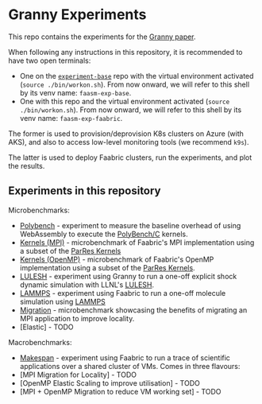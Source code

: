 # Granny Experiments

This repo contains the experiments for the [Granny paper](
https://arxiv.org/abs/2302.11358).

When following any instructions in this repository, it is recommended to
have two open terminals:
* One on the [`experiment-base`](https://github.com/faasm/experiment-base) repo
  with the virtual environment activated (`source ./bin/workon.sh`). From now
  onward, we will refer to this shell by its venv name: `faasm-exp-base`.
* One with this repo and the virtual environment activated
  (`source ./bin/workon.sh`). From now onward, we will refer to this shell by
  its venv name: `faasm-exp-faabric`.

The former is used to provision/deprovision K8s clusters on Azure (with AKS),
and also to access low-level monitoring tools (we recommend `k9s`).

The latter is used to deploy Faabric clusters, run the experiments, and plot
the results.

## Experiments in this repository

Microbenchmarks:
* [Polybench](./tasks/polybench/README.md) - experiment to measure the baseline overhead of using WebAssembly to execute the [PolyBench/C](https://web.cse.ohio-state.edu/~pouchet.2/software/polybench/) kernels.
* [Kernels (MPI)](./tasks/kernels_mpi/README.md) - microbenchmark of Faabric's MPI implementation using a subset of the [ParRes Kernels](https://github.com/ParRes/Kernels)
* [Kernels (OpenMP)](./tasks/kernels_omp/README.md) - microbenchmark of Faabric's OpenMP implementation using a subset of the [ParRes Kernels](https://github.com/ParRes/Kernels).
* [LULESH](./tasks/lulesh/README.md) - experiment using Granny to run a one-off  explicit shock dynamic simulation with LLNL's [LULESH](https://github.com/LLNL/LULESH).
* [LAMMPS](./tasks/lammps/README.md) - experiment using Faabric to run a one-off molecule simulation using [LAMMPS](https://www.lammps.org)
* [Migration](./tasks/migration/README.md) - microbenchmark showcasing the benefits of migrating an MPI application to improve locality.
* [Elastic] - TODO

Macrobenchmarks:
* [Makespan](./tasks/makespan/README.md) - experiment using Faabric to run a trace of scientific applications over a shared cluster of VMs. Comes in three flavours:
* [MPI Migration for Locality] - TODO
* [OpenMP Elastic Scaling to improve utilisation] - TODO
* [MPI + OpenMP Migration to reduce VM working set] - TODO
